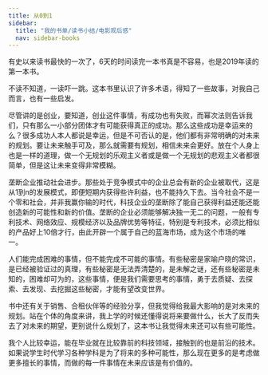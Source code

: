 ```yaml
---
title: 从0到1
sidebar:
  title: "我的书单/读书小结/电影观后感"
  nav: sidebar-books
---
```


有史以来读书最快的一次了，6天的时间读完一本书真是不容易，也是2019年读的第一本书。

不读不知道，一读吓一跳。这本书里认识了许多术语，得知了一些故事，对我自己而言，也有一些启发。

尽管讲的是创业，要知道，创业这件事情，有成功也有失败，而幂次法则告诉我们，只有那么一小部分团体才有可能获得真正的成功。那么这些成功是幸运来的么？很多成功人本人都说是幸运，但是不可否认的是，他们都有非常明确的对未来的规划。要让未来触手可及，那么就需要有规划，相信未来会更好。放在个人身上也是一样的道理，做一个无规划的乐观主义者或是做一个无规划的悲观主义者都很简单，但是这让未来变得非常模糊。

垄断企业推动社会进步。那些处于竞争模式中的企业总会有新的企业被取代，这是从1到n的发展模式，即便短期内获得些许利益，也不能持久下去。当今社会不是一个零和社会，并非我赢你输的时代，科技企业的垄断除了能自己获得利益还能还能创造新的可能性和新的价值。垄断的企业必须能够解决独一无二的问题，一般有专利技术、网络效应、规模经济以及品牌优势等特征，特别是专利技术，必须比相似的产品好上10倍才行，由此开辟一个属于自己的蓝海市场，成为这个市场的唯一。

人们能完成困难的事情，但不能完成不可能的事情。有些秘密是家喻户晓的常识，是已经被验证过的真理，有些秘密是无法弄清楚的，是未解之谜，还有些秘密是未知的，困难却可为的，这些事情，便是我们需要思考的事情，勇于去质疑、去探索、去发现、去挖掘这些秘密，才能有望改变世界。

书中还有关于销售、合租伙伴等的经验分享，但我觉得给我最大影响的是对未来的规划。站在个体的角度来讲，我上学的时候还懂得说将来要做什么，长大了反而失去了对未来的期望，更别说什么规划了，这本书让我觉得未来还可以有些可能性。

我个人比较幸运，能在毕业就在比较靠前的科技领域，接触到的也是前沿的技术。如果说学生时代学习各种学科是为了将来的多种可能性，那么现在更多的是考虑做更多擅长的事情，而做的每一件事情在未来应该是有价值的。

